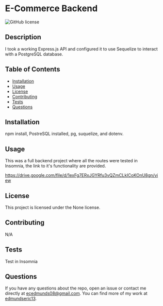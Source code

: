 # E-Commerce Backend

  ![GitHub license](https://img.shields.io/badge/license-None-blue.svg)

  ## Description

  I took a working Express.js API and configured it to use Sequelize to interact with a PostgreSQL database.

  ## Table of Contents

  - [Installation](#installation)
  - [Usage](#usage)
  - [License](#license)
  - [Contributing](#contributing)
  - [Tests](#tests)
  - [Questions](#questions)

  ## Installation

  npm install, PostreSQL installed, pg, suquelize, and dotenv.

  ## Usage

  This was a full backend project where all the routes were tested in Insomnia, the link to it's functionality are provided.

  https://drive.google.com/file/d/1exFg7ERxJGYRfu3vQZmCLkICoKOnU8gn/view

  ## License

  This project is licensed under the None license.

  ## Contributing

  N/A

  ## Tests

  Test in Insomnia

  ## Questions

  If you have any questions about the repo, open an issue or contact me directly at ecedmunds08@gmail.com. You can find more of my work at [edmundseric13](https://github.com/edmundseric13/).
  